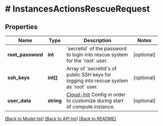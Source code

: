 # # InstancesActionsRescueRequest

## Properties

Name | Type | Description | Notes
------------ | ------------- | ------------- | -------------
**root_password** | **int** | &#x60;secretId&#x60; of the password to login into rescue system for the &#x60;root&#x60; user. | [optional]
**ssh_keys** | **int[]** | Array of &#x60;secretId&#x60;s of public SSH keys for logging into rescue system as &#x60;root&#x60; user. | [optional]
**user_data** | **string** | [Cloud-Init](https://cloud-init.io/) Config in order to customize during start of compute instance. | [optional]

[[Back to Model list]](../../README.md#models) [[Back to API list]](../../README.md#endpoints) [[Back to README]](../../README.md)
